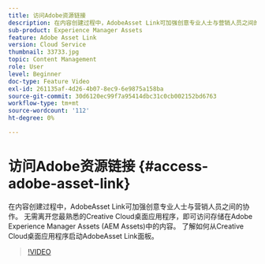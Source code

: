 ```yaml
---
title: 访问Adobe资源链接
description: 在内容创建过程中，AdobeAsset Link可加强创意专业人士与营销人员之间的协作。 无需离开您最熟悉的Creative Cloud桌面应用程序，即可访问存储在Adobe Experience Manager Assets (AEM Assets)中的内容。 了解如何从Creative Cloud桌面应用程序启动AdobeAsset Link面板。
sub-product: Experience Manager Assets
feature: Adobe Asset Link
version: Cloud Service
thumbnail: 33733.jpg
topic: Content Management
role: User
level: Beginner
doc-type: Feature Video
exl-id: 261135af-4d26-4b07-8ec9-6e9875a158ba
source-git-commit: 30d6120ec99f7a95414dbc31c0cb002152bd6763
workflow-type: tm+mt
source-wordcount: '112'
ht-degree: 0%

---
```


# 访问Adobe资源链接 {#access-adobe-asset-link}

在内容创建过程中，AdobeAsset Link可加强创意专业人士与营销人员之间的协作。 无需离开您最熟悉的Creative Cloud桌面应用程序，即可访问存储在Adobe Experience Manager Assets (AEM Assets)中的内容。 了解如何从Creative Cloud桌面应用程序启动AdobeAsset Link面板。

>[!VIDEO](https://video.tv.adobe.com/v/33733?quality=12&learn=on)
